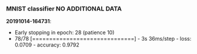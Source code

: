 ### MNIST classifier NO ADDITIONAL DATA
**20191014-164731**:    
* Early stopping in epoch: 28 (patience 10)
* 78/78 [==============================] - 3s 36ms/step - loss: 0.0709 - accuracy: 0.9792